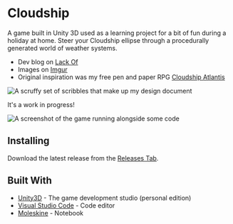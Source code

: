 # Cloudship

A game built in Unity 3D used as a learning project for a bit of fun during a holiday at home. Steer your Cloudship ellipse through a procedurally generated world of weather systems.

* Dev blog on [Lack Of](http://www.lack-of.org/blog/2)
* Images on [Imgur](http://imgur.com/a/i06oJ)
* Original inspiration was my free pen and paper RPG [Cloudship Atlantis](http://www.thefreerpgblog.com/p/my-games.html)

![A scruffy set of scribbles that make up my design document](http://imgur.com/KlqBbGh.png)

It's a work in progress!

![A screenshot of the game running alongside some code](http://imgur.com/romyI6H.png)

## Installing

Download the latest release from the [Releases Tab](https://github.com/brainwipe/Cloudship/releases).

## Built With

* [Unity3D](https://unity3D.com) - The game development studio (personal edition)
* [Visual Studio Code](https://code.visualstudio.com/) - Code editor
* [Moleskine](http://www.moleskine.com/gb/) - Notebook